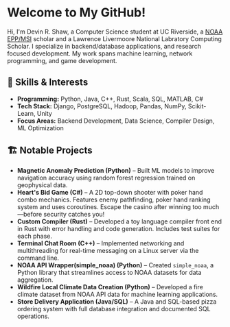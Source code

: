 # Welcome to My GitHub!  

Hi, I'm Devin R. Shaw, a Computer Science student at UC Riverside, a [NOAA EPP/MSI](https://www.noaa.gov/office-education/epp-msi) scholar and a Lawrence Livermoore National Labratory Computing Scholar. I specialize in backend/database applications, and research focused development. My work spans machine learning, network programming, and game development.  

## 🔧 Skills & Interests  
- **Programming:** Python, Java, C++, Rust, Scala, SQL, MATLAB, C#
- **Tech Stack:** Django, PostgreSQL, Hadoop, Pandas, NumPy, Scikit-Learn, Unity 
- **Focus Areas:** Backend Development, Data Science, Compiler Design, ML Optimization  

## 🏗️ Notable Projects  
- **Magnetic Anomaly Prediction (Python)** – Built ML models to improve navigation accuracy using random forest regression trained on geophysical data.
- **Heart's Bid Game (C#)** – A 2D top-down shooter with poker hand combo mechanics. Features enemy pathfinding, poker hand ranking system and uses coroutines. Escape the casino after winning too much—before security catches you!
- **Custom Compiler (Rust)** – Developed a toy language compiler front end in Rust with error handling and code generation. Includes test suites for each phase.  
- **Terminal Chat Room (C++)** – Implemented networking and multithreading for real-time messaging on a Linux server via the command line.  
- **NOAA API Wrapper(simple_noaa) (Python)** – Created `simple_noaa`, a Python library that streamlines access to NOAA datasets for data aggregation. 
- **Wildfire Local Climate Data Creation (Python)** – Developed a fire climate dataset from NOAA API data for machine learning applications.  
- **Store Delivery Application (Java/SQL)** – A Java and SQL-based pizza ordering system with full database integration and documented SQL operations.  


